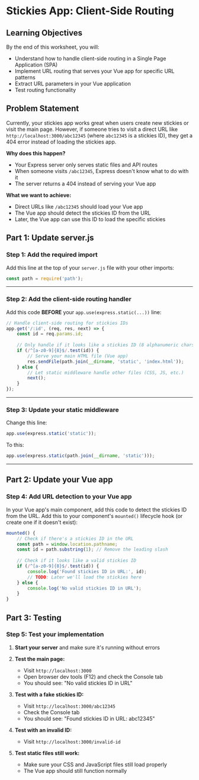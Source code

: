 # Stickies App: Client-Side Routing

## Learning Objectives
By the end of this worksheet, you will:
- Understand how to handle client-side routing in a Single Page Application (SPA)
- Implement URL routing that serves your Vue app for specific URL patterns
- Extract URL parameters in your Vue application
- Test routing functionality

## Problem Statement
Currently, your stickies app works great when users create new stickies or visit the main page. However, if someone tries to visit a direct URL like `http://localhost:3000/abc12345` (where `abc12345` is a stickies ID), they get a 404 error instead of loading the stickies app.

**Why does this happen?**
- Your Express server only serves static files and API routes
- When someone visits `/abc12345`, Express doesn't know what to do with it
- The server returns a 404 instead of serving your Vue app

**What we want to achieve:**
- Direct URLs like `/abc12345` should load your Vue app
- The Vue app should detect the stickies ID from the URL
- Later, the Vue app can use this ID to load the specific stickies

## Part 1: Update server.js

### Step 1: Add the required import
Add this line at the top of your `server.js` file with your other imports:

```javascript
const path = require('path');
```
---

### Step 2: Add the client-side routing handler
Add this code **BEFORE** your `app.use(express.static(...))` line:

```javascript
// Handle client-side routing for stickies IDs
app.get('/:id', (req, res, next) => {
    const id = req.params.id;
    
    // Only handle if it looks like a stickies ID (8 alphanumeric chars)
    if (/^[a-z0-9]{8}$/.test(id)) {
        // Serve your main HTML file (Vue app)
        res.sendFile(path.join(__dirname, 'static', 'index.html'));
    } else {
        // Let static middleware handle other files (CSS, JS, etc.)
        next();
    }
});
```

---

### Step 3: Update your static middleware
Change this line:
```javascript
app.use(express.static('static'));
```

To this:
```javascript
app.use(express.static(path.join(__dirname, 'static')));
```

---

## Part 2: Update your Vue app

### Step 4: Add URL detection to your Vue app
In your Vue app's main component, add this code to detect the stickies ID from the URL. Add this to your component's `mounted()` lifecycle hook (or create one if it doesn't exist):

```javascript
mounted() {
    // Check if there's a stickies ID in the URL
    const path = window.location.pathname;
    const id = path.substring(1); // Remove the leading slash
    
    // Check if it looks like a valid stickies ID
    if (/^[a-z0-9]{8}$/.test(id)) {
        console.log('Found stickies ID in URL:', id);
        // TODO: Later we'll load the stickies here
    } else {
        console.log('No valid stickies ID in URL');
    }
}
```

## Part 3: Testing

### Step 5: Test your implementation

1. **Start your server** and make sure it's running without errors

2. **Test the main page:**
   - Visit `http://localhost:3000`
   - Open browser dev tools (F12) and check the Console tab
   - You should see: "No valid stickies ID in URL"

3. **Test with a fake stickies ID:**
   - Visit `http://localhost:3000/abc12345` 
   - Check the Console tab
   - You should see: "Found stickies ID in URL: abc12345"

4. **Test with an invalid ID:**
   - Visit `http://localhost:3000/invalid-id`

5. **Test static files still work:**
   - Make sure your CSS and JavaScript files still load properly
   - The Vue app should still function normally